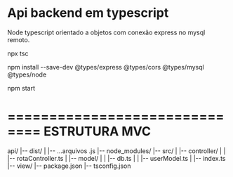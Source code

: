 
# Api backend em typescript 

Node typescript orientado a objetos
com conexão express no mysql remoto.

npx tsc

npm install --save-dev @types/express @types/cors @types/mysql @types/node

npm start

==============================
ESTRUTURA MVC
==============================
api/
|-- dist/
|   |-- ...arquivos .js
|-- node_modules/
|-- src/
|   |-- controller/
|   |   |-- rotaController.ts
|   |-- model/
|   |   |-- db.ts
|   |   |-- userModel.ts
|   |-- index.ts
|-- view/
|-- package.json
|-- tsconfig.json
